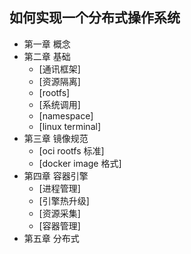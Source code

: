 ## 如何实现一个分布式操作系统

*  第一章 概念
*  第二章 基础
   *  [通讯框架]
   *  [资源隔离]
   *  [rootfs]
   *  [系统调用]
   *  [namespace]
   *  [linux terminal]
*  第三章 镜像规范
   *  [oci rootfs 标准]
   *  [docker image 格式]
*  第四章 容器引擎
   *  [进程管理]
   *  [引擎热升级]
   *  [资源采集]
   *  [容器管理]
*  第五章 分布式


